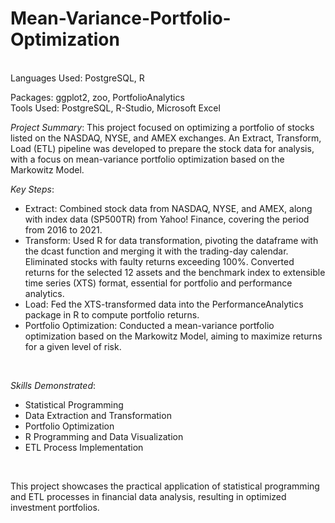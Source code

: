 # Mean-Variance-Portfolio-Optimization

<br />
Languages Used: PostgreSQL, R

<br />

Packages: ggplot2, zoo, PortfolioAnalytics
<br />
Tools Used: PostgreSQL, R-Studio, Microsoft Excel
<br />

_Project Summary_:
This project focused on optimizing a portfolio of stocks listed on the NASDAQ, NYSE, and AMEX exchanges. An Extract, Transform, Load (ETL) pipeline was developed to prepare the stock data for analysis, with a focus on mean-variance portfolio optimization based on the Markowitz Model.
<br />

_Key Steps_:

* Extract: Combined stock data from NASDAQ, NYSE, and AMEX, along with index data (SP500TR) from Yahoo! Finance, covering the period from 2016 to 2021.
* Transform: Used R for data transformation, pivoting the dataframe with the dcast function and merging it with the trading-day calendar. Eliminated stocks with faulty returns exceeding 100%. Converted returns for the selected 12 assets and the benchmark index to extensible time series (XTS) format, essential for portfolio and performance analytics.
* Load: Fed the XTS-transformed data into the PerformanceAnalytics package in R to compute portfolio returns.
* Portfolio Optimization: Conducted a mean-variance portfolio optimization based on the Markowitz Model, aiming to maximize returns for a given level of risk.
<br />

_Skills Demonstrated_:

* Statistical Programming
* Data Extraction and Transformation
* Portfolio Optimization
* R Programming and Data Visualization
* ETL Process Implementation
<br />

This project showcases the practical application of statistical programming and ETL processes in financial data analysis, resulting in optimized investment portfolios.

<br />
